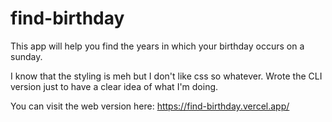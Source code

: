 # find-birthday

This app will help you find the years in which your birthday occurs on a sunday.

I know  that the styling is meh but I don't like css so whatever. Wrote the CLI version just to have a clear idea of what I'm doing.

You can visit the web version here: https://find-birthday.vercel.app/
